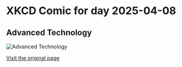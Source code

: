 
# XKCD Comic for day 2025-04-08

## Advanced Technology

![Advanced Technology](https://imgs.xkcd.com/comics/advanced_technology.png "We are sexy, sexy Von Neumann machines.")

[Visit the original page](https://xkcd.com/387/)
